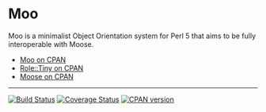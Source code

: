 Moo
===
Moo is a minimalist Object Orientation system for Perl 5 that aims to be fully
interoperable with Moose.

  * [Moo on CPAN](https://metacpan.org/pod/Moo)
  * [Role::Tiny on CPAN](https://metacpan.org/pod/Role::Tiny)
  * [Moose on CPAN](https://metacpan.org/pod/Moose)

--------
[![Build Status](https://travis-ci.org/moose/Moo.png?branch=master)](https://travis-ci.org/moose/Moo)
[![Coverage Status](https://coveralls.io/repos/moose/Moo/badge.png?branch=master)](https://coveralls.io/r/moose/Moo?branch=master)
[![CPAN version](https://badge.fury.io/pl/Moo.svg)](https://metacpan.org/pod/Moo)
